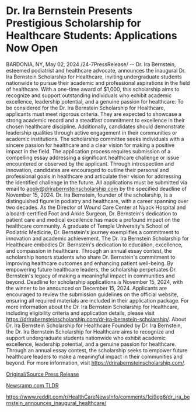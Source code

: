# Dr. Ira Bernstein Presents Prestigious Scholarship for Healthcare Students: Applications Now Open

BARDONIA, NY, May 02, 2024 /24-7PressRelease/ -- Dr. Ira Bernstein, esteemed podiatrist and healthcare advocate, announces the inaugural Dr. Ira Bernstein Scholarship for Healthcare, inviting undergraduate students nationwide to pursue their academic and professional aspirations in the field of healthcare. With a one-time award of $1,000, this scholarship aims to recognize and support outstanding individuals who exhibit academic excellence, leadership potential, and a genuine passion for healthcare.  To be considered for the Dr. Ira Bernstein Scholarship for Healthcare, applicants must meet rigorous criteria. They are expected to showcase a strong academic record and a steadfast commitment to excellence in their chosen healthcare discipline. Additionally, candidates should demonstrate leadership qualities through active engagement in their communities or academic institutions. The scholarship committee seeks individuals with a sincere passion for healthcare and a clear vision for making a positive impact in the field.  The application process requires submission of a compelling essay addressing a significant healthcare challenge or issue encountered or observed by the applicant. Through introspection and innovation, candidates are encouraged to outline their personal and professional goals in healthcare and articulate their vision for addressing the identified challenge in the future. All applications must be submitted via email to apply@drirabernsteinscholarship.com by the specified deadline of November 15, 2024.  Dr. Ira Bernstein, founder of the scholarship, is a distinguished figure in podiatry and healthcare, with a career spanning over two decades. As the Director of Wound Care Center at Nyack Hospital and a board-certified Foot and Ankle Surgeon, Dr. Bernstein's dedication to patient care and medical excellence has made a profound impact on the healthcare community. A graduate of Temple University's School of Podiatric Medicine, Dr. Bernstein's journey exemplifies a commitment to innovation and academic achievement.  The Dr. Ira Bernstein Scholarship for Healthcare embodies Dr. Bernstein's dedication to education, excellence, and compassion in healthcare. Through an annual essay contest, the scholarship honors students who share Dr. Bernstein's commitment to improving healthcare outcomes and enhancing patient well-being. By empowering future healthcare leaders, the scholarship perpetuates Dr. Bernstein's legacy of making a meaningful impact in communities and beyond.  Deadline for scholarship applications is November 15, 2024, with the winner to be announced on December 15, 2024. Applicants are encouraged to review the submission guidelines on the official website, ensuring all required materials are included in their application package.  For more information about the Dr. Ira Bernstein Scholarship for Healthcare, including eligibility criteria and application details, please visit https://drirabernsteinscholarship.com/dr-ira-bernstein-scholarship/.  About Dr. Ira Bernstein Scholarship for Healthcare Founded by Dr. Ira Bernstein, the Dr. Ira Bernstein Scholarship for Healthcare aims to recognize and support undergraduate students nationwide who exhibit academic excellence, leadership potential, and a genuine passion for healthcare. Through an annual essay contest, the scholarship seeks to empower future healthcare leaders to make a meaningful impact in their communities and beyond. For more information, visit https://drirabernsteinscholarship.com/. 

[Original/Source Press Release](https://www.24-7pressrelease.com/press-release/510594/dr-ira-bernstein-presents-prestigious-scholarship-for-healthcare-students-applications-now-open)
                    

[Newsramp.com TLDR](None) 

https://www.reddit.com/r/HealthCareNewsInfo/comments/1ci9eg6/dr_ira_bernstein_announces_inaugural_healthcare/